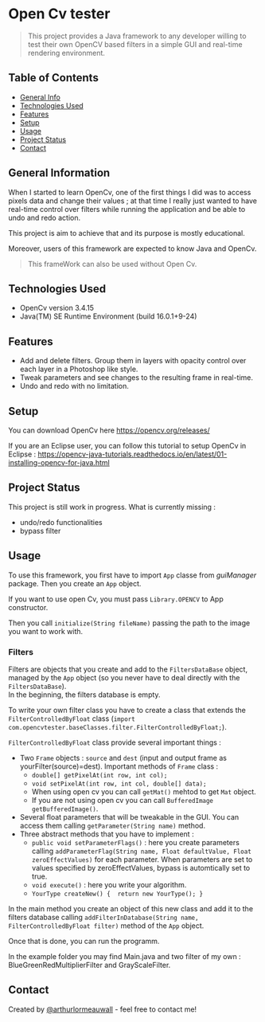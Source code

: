 # Open Cv tester

> This project provides a Java framework to any developer willing to test their own OpenCV based filters in a simple GUI and real-time rendering environment.

## Table of Contents
* [General Info](#general-information)
* [Technologies Used](#technologies-used)
* [Features](#features)
* [Setup](#setup)
* [Usage](#usage)
* [Project Status](#project-status)
* [Contact](#contact)


## General Information

When I started to learn OpenCv, one of the first things I did was to access pixels data and change their values ; at that time I really just wanted to have real-time control over filters while running the application and be able to undo and redo action.

This project is aim to achieve that and its purpose is mostly educational. 

Moreover, users of this framework are expected to know Java and OpenCv.

> This frameWork can also be used without Open Cv.


## Technologies Used

- OpenCv version 3.4.15
- Java(TM) SE Runtime Environment (build 16.0.1+9-24)


## Features
- Add and delete filters. Group them in layers with opacity control over each layer in a Photoshop like style.
- Tweak parameters and see changes to the resulting frame in real-time.
- Undo and redo with no limitation.


## Setup
You can download OpenCv here https://opencv.org/releases/

If you are an Eclipse user, you can follow this tutorial to setup OpenCv in Eclipse :
https://opencv-java-tutorials.readthedocs.io/en/latest/01-installing-opencv-for-java.html


## Project Status
This project is still work in progress.
What is currently missing :
* undo/redo functionalities
* bypass filter


## Usage

To use this framework, you first have to import `App` classe from *guiManager* package. Then you create an `App` object.

If you want to use open Cv, you must pass `Library.OPENCV` to App constructor. 

Then you call `initialize(String fileName)` passing the path to the image you want to work with.

### Filters
Filters are objects that you create and add to the `FiltersDataBase` object, managed by the `App` object (so you never have to deal directly with the `FiltersDataBase`).  
In the beginning, the filters database is empty. 

To write your own filter class you have to create a class that extends the `FilterControlledByFloat` class (`import com.opencvtester.baseClasses.filter.FilterControlledByFloat;`).

`FilterControlledByFloat` class provide several important things : 
* Two `Frame` objects : `source` and `dest` (input and output frame as yourFilter(source)=dest). Important methods of `Frame` class : 
	* `double[] getPixelAt(int row, int col);`
	* `void setPixelAt(int row, int col, double[] data);`
	*   When using open cv you can call `getMat()` mehtod to get `Mat` object. 
	*   If you are not using open cv you can call `BufferedImage getBufferedImage()`.
* Several float parameters that will be tweakable in the GUI. You can access them calling `getParameter(String name)` method.
* Three abstract methods that you have to implement : 
  * `public void setParameterFlags()` : here you create parameters calling `addParameterFlag(String name, Float defaultValue, Float zeroEffectValues)` for each parameter. When parameters are set to values specified by zeroEffectValues, bypass is automtically set to true.
  * `void execute()` : here you write your algorithm. 
  * `YourType createNew() {	
		return new YourType();
	}`

In the main method you create an object of this new class and add it to the filters database calling `addFilterInDatabase(String name, FilterControlledByFloat filter)` method of the `App` object.

Once that is done, you can run the programm. 

In the example folder you may find Main.java and two filter of my own : BlueGreenRedMultiplierFilter and GrayScaleFilter. 

## Contact
Created by [@arthurlormeauwall](https://github.com/arthurlormeauwall) - feel free to contact me!



